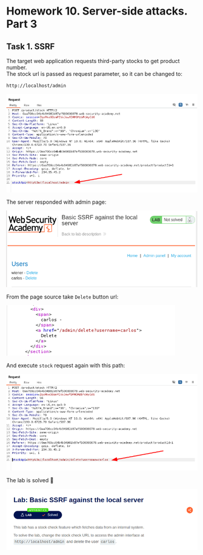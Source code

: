# Homework 10. Server-side attacks. Part 3

## Task 1. SSRF

The target web application requests third-party stocks to get product number.  
The stock url is passed as request parameter, so it  can be changed to:

```bash
http://localhost/admin
```

![lab1-request-1](lab1-request-1.png)

The server responded with admin page:

![lab1-response-1](lab1-resposne-1.png)

From the page source take `Delete` button url:

![lab1-path](lab1-path.png)

And execute `stock` request again with this path:

![lab1-request-2](lab1-request-2.png)

The lab is solved 🎉

![lab1-solved](lab1-solved.png)
